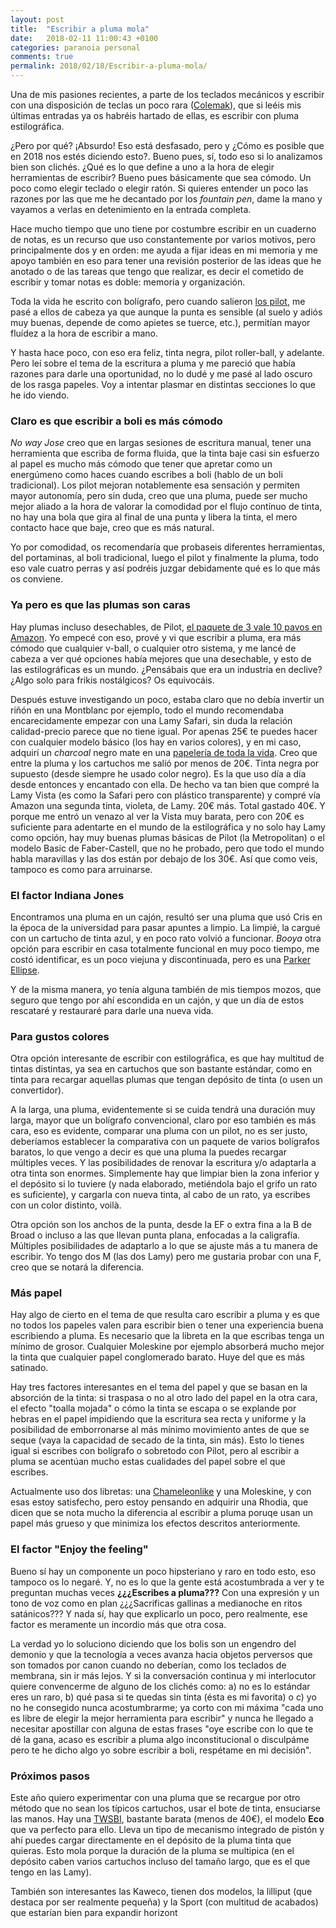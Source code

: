 ```yaml
---
layout: post
title:  "Escribir a pluma mola"
date:   2018-02-11 11:00:43 +0100
categories: paranoia personal
comments: true
permalink: 2018/02/18/Escribir-a-pluma-mola/
---
```


Una de mis pasiones recientes, a parte de los teclados mecánicos y escribir con una disposición de teclas un poco rara ([Colemak](http://www.resistancefutile.com/2017/05/06/Transicionando-a-Colemak/)), que si leéis mis últimas entradas ya os habréis hartado de ellas, es escribir con pluma estilográfica.

¿Pero por qué? ¡Absurdo! Eso está desfasado, pero y ¿Cómo es posible que en 2018 nos estés diciendo esto?. Bueno pues, sí, todo eso si lo analizamos bien son clichés. ¿Qué es lo que define a uno a la hora de elegir herramientas de escribir? Bueno pues básicamente que sea cómodo. Un poco como elegir teclado o elegir ratón. Si quieres entender un poco las razones por las que me he decantado por los _fountain pen_, dame la mano y vayamos a verlas en detenimiento en la entrada completa.

<!--more-->

Hace mucho tiempo que uno tiene por costumbre escribir en un cuaderno de notas, es un recurso que uso constantemente por varios motivos, pero principalmente dos y en orden: me ayuda a fijar ideas en mi memoria y me apoyo también en eso para tener una revisión posterior de las ideas que he anotado o de las tareas que tengo que realizar, es decir el cometido de escribir y tomar notas es doble: memoria y organización.

Toda la vida he escrito con bolígrafo, pero cuando salieron [los pilot](http://pilotpen.us/categories/rolling-ball-pens/), me pasé a ellos de cabeza ya que aunque la punta es sensible (al suelo y adiós muy buenas, depende de como apietes se tuerce, etc.), permitían mayor fluídez a la hora de escribir a mano.

Y hasta hace poco, con eso era feliz, tinta negra, pilot roller-ball, y adelante. Pero leí sobre el tema de la escritura a pluma y me pareció que había razones para darle una oportunidad, no lo dudé y me pasé al lado oscuro de los rasga papeles. Voy a intentar plasmar en distintas secciones lo que he ido viendo.

### Claro es que escribir a boli es más cómodo

_No way Jose_ creo que en largas sesiones de escritura manual, tener una herramienta que escriba de forma fluida, que la tinta baje casi sin esfuerzo al papel es mucho más cómodo que tener que apretar como un energúmeno como haces cuando escribes a boli (hablo de un boli tradicional). Los pilot mejoran notablemente esa sensación y permiten mayor autonomía, pero sin duda, creo que una pluma, puede ser mucho mejor aliado a la hora de valorar la comodidad por el flujo contínuo de tinta, no hay una bola que gira al final de una punta y libera la tinta, el mero contacto hace que baje, creo que es más natural.

Yo por comodidad, os recomendaría que probaseis diferentes herramientas, del portaminas, al boli tradicional, luego el pilot y finalmente la pluma, todo eso vale cuatro perras y así podréis juzgar debidamente qué es lo que más os conviene.

### Ya pero es que las plumas son caras

Hay plumas incluso desechables, de Pilot, [el paquete de 3 vale 10 pavos en Amazon](https://www.amazon.es/Pilot-V-Pen-estilogr%C3%A1fica-desechable-unidades/dp/B002XZLVCG). Yo empecé con eso, prové y vi que escribir a pluma, era más cómodo que cualquier v-ball, o cualquier otro sistema, y me lancé de cabeza a ver qué opciones había mejores que una desechable, y esto de las estilográficas es un mundo. ¿Pensábais que era un industria en declive? ¿Algo solo para frikis nostálgicos? Os equivocáis.

Después estuve investigando un poco, estaba claro que no debía invertir un riñón en una Montblanc por ejemplo, todo el mundo recomendaba encarecidamente empezar con una Lamy Safari, sin duda la relación calidad-precio parece que no tiene igual. Por apenas 25€ te puedes hacer con cualquier modelo básico (los hay en varios colores), y en mi caso, adquirí un _charcoal_ negro mate en una [papelería de toda la vida](https://www.google.es/search?q=papeleria+yonder). Creo  que entre la pluma y los cartuchos me salió por menos de 20€. Tinta negra por supuesto (desde siempre he usado color negro). Es la que uso día a día desde entonces y encantado con ella. De hecho va tan bien que compré la Lamy Vista (es como la Safari pero con plástico transparente) y compré vía Amazon una segunda tinta, violeta, de Lamy. 20€ más. Total gastado 40€. Y porque me entró un venazo al ver la Vista muy barata, pero con 20€ es suficiente para adentarte en el mundo de la estilográfica y no solo hay Lamy como opción, hay muy buenas plumas básicas de Pilot (la Metropolitan) o el modelo Basic de Faber-Castell, que no he probado, pero que todo el mundo habla maravillas y las dos están por debajo de los 30€. Así que como veis, tampoco es como para arruinarse.

### El factor Indiana Jones

Encontramos una pluma en un cajón, resultó ser una pluma que usó Cris en la época de la universidad para pasar apuntes a limpio. La limpié, la cargué con un cartucho de tinta azul, y en poco rato volvió a funcionar. _Booya_ otra opción para escribir en casa totalmente funcional en muy poco tiempo, me costó identificar, es un poco viejuna y discontinuada, pero es una [Parker Ellipse](https://parkerpens.net/ellipse.html).

Y de la misma manera, yo tenía alguna también de mis tiempos mozos, que seguro que tengo por ahí escondida en un cajón, y que un día de estos rescataré y restauraré para darle una nueva vida.

### Para gustos colores

Otra opción interesante de escribir con estilográfica, es que hay multitud de tintas distintas, ya sea en cartuchos que son bastante estándar, como en tinta para recargar aquellas plumas que tengan depósito de tinta (o usen un convertidor).

A la larga, una pluma, evidentemente si se cuida tendrá una duración muy larga, mayor que un bolígrafo convencional, claro por eso también es más cara, eso es evidente, comparar una pluma con un pilot, no es ser justo, deberíamos establecer la comparativa con un paquete de varios bolígrafos baratos, lo que vengo a decir es que una pluma la puedes recargar múltiples veces. Y las posibilidades de renovar la escritura y/o adaptarla a otra tinta son enormes. Simplemente hay que limpiar bien la zona inferior y el depósito si lo tuviere (y nada elaborado, metiéndola bajo  el grifo un rato es suficiente), y cargarla con nueva tinta, al cabo de un rato, ya escribes con un color distinto, voilà.

Otra opción son los anchos de la punta, desde la EF o extra fina a la B de Broad o incluso a las que llevan punta plana, enfocadas a la caligrafía. Múltiples posibilidades de adaptarlo a lo que se ajuste más a tu manera de escribir. Yo tengo dos M (las dos Lamy) pero me gustaria probar con una F, creo que se notará la diferencia.

### Más papel

Hay algo de cierto en el tema de que resulta caro escribir a pluma y es que no todos los papeles valen para escribir bien o tener una experiencia buena escribiendo a pluma. Es necesario que la libreta en la que escribas tenga un mínimo de grosor. Cualquier Moleskine por ejemplo absorberá mucho mejor la tinta que cualquier papel conglomerado barato. Huye del que es más satinado.

Hay tres factores interesantes en el tema del papel y que se basan en la absorción de la tinta: si traspasa o no al otro lado del papel en la otra cara, el efecto "toalla mojada" o cómo la tinta se escapa o se explande por hebras en el papel impidiendo que la escritura sea recta y uniforme y la posibilidad de emborronarse al más mínimo movimiento antes de que se seque (vaya la capacidad de secado de la tinta, sin más). Esto lo tienes igual si escribes con bolígrafo o sobretodo con Pilot, pero al escribir a pluma se acentúan mucho estas cualidades del papel sobre el que escribes.

Actualmente uso dos libretas: una [Chameleonlike](http://www.chameleonlike.com/) y una Moleskine, y con esas estoy satisfecho, pero estoy pensando en adquirir una Rhodia, que dicen que se nota mucho la diferencia al escribir a pluma poruqe usan un papel más grueso y que minimiza los efectos descritos anteriormente.

### El factor "Enjoy the feeling"

Bueno sí hay un componente un poco hipsteriano y raro en todo esto, eso tampoco os lo negaré. Y, no es lo que la gente está acostumbrada a ver y te preguntan muchas veces **¿¿¿Escribes a pluma???** Con una expresión y un tono de voz como en plan ¿¿¿Sacrificas gallinas a medianoche en ritos satánicos??? Y nada sí, hay que explicarlo un poco, pero realmente, ese factor es meramente un incordio más que otra cosa.

La verdad yo lo soluciono diciendo que los bolis son un engendro del demonio y que la tecnología a veces avanza hacia objetos perversos que son tomados por canon cuando no deberían, como los teclados de membrana, sin ir más lejos. Y si la conversación continua y mi interlocutor quiere convencerme de alguno de los clichés como: a) no es lo estándar eres un raro, b) qué pasa si te quedas sin tinta (ésta es mi favorita) o c) yo no he consegido nunca acostumbrarme; ya corto con mi máxima "cada uno es libre de elegir la mejor herramienta para escribir" y nunca he llegado a necesitar apostillar con alguna de estas frases "oye escribe con lo que te dé la gana, acaso es escribir a pluma algo inconstitucional o disculpáme pero te he dicho algo yo sobre escribir a boli, respétame en mi decisión".

### Próximos pasos

Este año quiero experimentar con una pluma que se recargue por otro método que no sean los típicos cartuchos, usar el bote de tinta, ensuciarse las manos. Hay una [TWSBI](https://www.twsbi.com), bastante barata (menos de  40€), el modelo **Eco** que va perfecto para ello. Lleva un tipo de mecanismo integrado de pistón y ahí puedes cargar directamente en el depósito de la pluma tinta que quieras. Esto mola porque la duración de la pluma se multipica (en el depósito caben varios cartuchos incluso del tamaño largo, que es el que tengo en las Lamy).

También son interesantes las Kaweco, tienen dos modelos, la lilliput (que destaca por ser realmente pequeña) y la Sport (con multitud de acabados) que estarían bien para expandir horizont